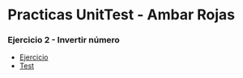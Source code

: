 # Practicas UnitTest - Ambar Rojas

### Ejercicio 2 - Invertir número

- [Ejercicio](https://github.com/Amy312/unitTestsUPB/tree/master/src/main/java/ejercicios/ejercicio2)
- [Test](https://github.com/Amy312/unitTestsUPB/tree/master/src/test/java/testNumber)
